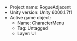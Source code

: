 <!-- UNITY CODE ASSIST INSTRUCTIONS START -->
- Project name: RogueAdjacent
- Unity version: Unity 6000.1.7f1
- Active game object:
  - Name: CharacterMenu
  - Tag: Untagged
  - Layer: UI
<!-- UNITY CODE ASSIST INSTRUCTIONS END -->